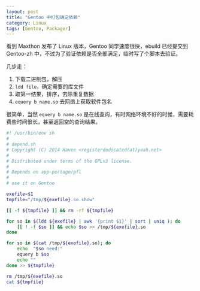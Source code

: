 ```yaml
---
layout: post
title: "Gentoo 中打包确定依赖"
category: Linux
tags: [Gentoo, Packager]
---
```


看到 Maxthon 发布了 Linux 版本，Gentoo 同学速度很快，ebuild 已经提交到 Gentoo-zh 中，不过为了验证依赖是否全部满足，临时写了个脚本去验证。

几步走：

1. 下载二进制包，解压
2. `ldd file`，确定需要的库文件
3. 取第一结果，排序，去除重复数据
4. `equery b name.so` 去网络上获取软件包名

<!-- more -->
很简单，当然 `equery b name.so` 是在线查询，有时网络环境不好的时候，需要耗费些时间很长，甚至返回空的查询结果。

```sh
#! /usr/bin/env sh
#
# depend.sh
# Copyright (C) 2014 Havee <registerdedicated(at)yeah.net>
#
# Distributed under terms of the GPLv3 license.
#
# Depends on app-portage/pfl
#
# use it on Gentoo

exefile=$1
tmpfile="/tmp/${exefile}.so.show"

[[ -f ${tmpfile} ]] && rm -rf ${tmpfile}

for so in $(ldd ${exefile} | awk '{print $1}' | sort | uniq ); do
    [[ ! -f $so ]] && echo $so >> /tmp/${exefile}.so
done

for so in $(cat /tmp/${exefile}.so); do
    echo  "$so need:"
    equery b $so
    echo ""
done >> ${tmpfile}

rm /tmp/${exefile}.so
cat ${tmpfile}
```
